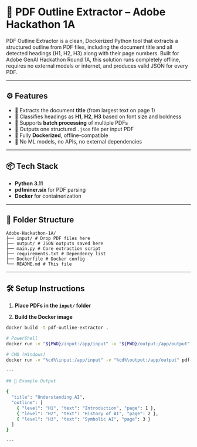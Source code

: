 # 📄 PDF Outline Extractor – Adobe Hackathon 1A

PDF Outline Extractor is a clean, Dockerized Python tool that extracts a structured outline from PDF files, including the document title and all detected headings (H1, H2, H3) along with their page numbers. Built for Adobe GenAI Hackathon Round 1A, this solution runs completely offline, requires no external models or internet, and produces valid JSON for every PDF.

---

## ⚙️ Features

- 📌 Extracts the document **title** (from largest text on page 1)
- 🧠 Classifies headings as **H1**, **H2**, **H3** based on font size and boldness
- 📂 Supports **batch processing** of multiple PDFs
- 🧾 Outputs one structured `.json` file per input PDF
- 🐋 Fully **Dockerized**, offline-compatible
- 🚫 No ML models, no APIs, no external dependencies

---

## 📦 Tech Stack

- **Python 3.11**
- **pdfminer.six** for PDF parsing
- **Docker** for containerization

---

## 🧩 Folder Structure
```
Adobe-Hackathon-1A/
├── input/ # Drop PDF files here
├── output/ # JSON outputs saved here
├── main.py # Core extraction script
├── requirements.txt # Dependency list
├── Dockerfile # Docker config
└── README.md # This file
```

---

## 🛠️ Setup Instructions

1. **Place PDFs in the `input/` folder**

2. **Build the Docker image**

```bash
docker build -t pdf-outline-extractor .

# PowerShell
docker run -v "${PWD}/input:/app/input" -v "${PWD}/output:/app/output" pdf-outline-extractor

# CMD (Windows)
docker run -v "%cd%\input:/app/input" -v "%cd%\output:/app/output" pdf-outline-extractor

---

## 🧪 Example Output

{
  "title": "Understanding AI",
  "outline": [
    { "level": "H1", "text": "Introduction", "page": 1 },
    { "level": "H2", "text": "History of AI", "page": 2 },
    { "level": "H3", "text": "Symbolic AI", "page": 3 }
  ]
}

---
